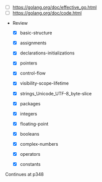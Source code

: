 - [ ] https://golang.org/doc/effective_go.html
- [ ] https://golang.org/doc/code.html
- Review
    - [x] basic-structure
    - [x] assignments
    - [x] declarations-initializations 
    - [x] pointers
    - [x] control-flow
    - [x] visibility-scope-lifetime
    - [x] strings_Unicode_UTF-8_byte-slice
    - [x] packages
    - [x] integers
    - [x] floating-point
    - [x] booleans
    - [x] complex-numbers
    - [x] operators
    - [x] constants


Continues at p348